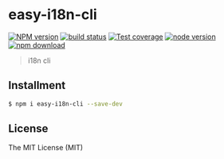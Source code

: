# easy-i18n-cli

[![NPM version][npm-image]][npm-url]
[![build status][travis-image]][travis-url]
[![Test coverage][coveralls-image]][coveralls-url]
[![node version][node-image]][node-url]
[![npm download][download-image]][download-url]

[npm-image]: https://img.shields.io/npm/v/easy-i18n-cli.svg
[npm-url]: https://npmjs.org/package/easy-i18n-cli
[travis-image]: https://img.shields.io/travis/xudafeng/easy-i18n-cli.svg
[travis-url]: https://travis-ci.org/xudafeng/easy-i18n-cli
[coveralls-image]: https://img.shields.io/coveralls/xudafeng/easy-i18n-cli.svg
[coveralls-url]: https://coveralls.io/r/xudafeng/easy-i18n-cli?branch=master
[node-image]: https://img.shields.io/badge/node.js-%3E=_8-green.svg
[node-url]: http://nodejs.org/download/
[download-image]: https://img.shields.io/npm/dm/easy-i18n-cli.svg
[download-url]: https://npmjs.org/package/easy-i18n-cli

> i18n cli

## Installment

```bash
$ npm i easy-i18n-cli --save-dev
```

## License

The MIT License (MIT)
